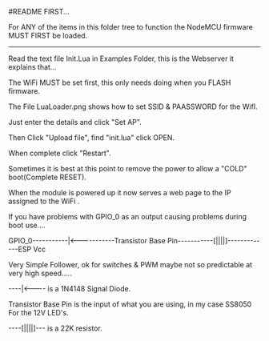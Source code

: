 ﻿#README FIRST...

For ANY of the items in this folder tree to function the NodeMCU firmware MUST FIRST be loaded.

------------------------------------------------------------------------------------------------

Read the text file Init.Lua in Examples Folder, this is the Webserver it explains that...

The WiFi MUST be set first, this only needs doing when you FLASH firmware.

The File LuaLoader.png shows how to set SSID & PAASSWORD for the WifI.

Just enter the details and click "Set AP".

Then Click "Upload file", find "init.lua" click OPEN.

When complete click "Restart".

Sometimes it is best at this point to remove the power to allow a "COLD" boot(Complete RESET).

When the module is powered up it now serves a web page to the IP assigned to the WiFi
.

If you have problems with GPIO_0 as an output causing problems during boot use....

GPIO_0-----------|<-----------Transistor Base Pin-----------[||||]-------------ESP Vcc  

Very Simple Follower, ok for switches & PWM maybe not so predictable at very high speed.....

----|<----  is a 1N4148 Signal Diode.

Transistor Base Pin        is the input of what you are using, in my case SS8050 For the 12V LED's.

----[||||]---   is a 22K resistor.



